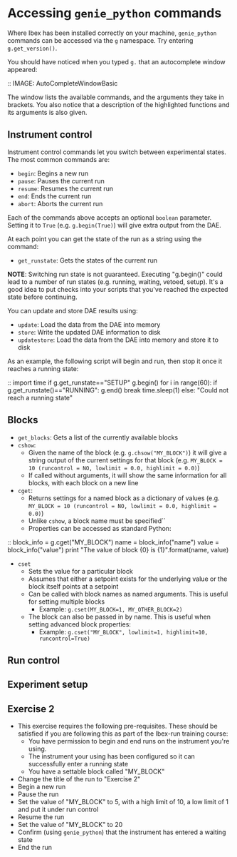 Accessing ``genie_python`` commands
===================================

Where Ibex has been installed correctly on your machine, ``genie_python`` commands can be accessed via the ``g`` namespace. Try entering ``g.get_version()``.

You should have noticed when you typed ``g.`` that an autocomplete window appeared:

::
    IMAGE: AutoCompleteWindowBasic

The window lists the available commands, and the arguments they take in brackets. You also notice that a description of the highlighted functions and its arguments is also given.

Instrument control
------------------

Instrument control commands let you switch between experimental states. The most common commands are:

- ``begin``: Begins a new run
- ``pause``: Pauses the current run
- ``resume``: Resumes the current run
- ``end``: Ends the current run
- ``abort``: Aborts the current run

Each of the commands above accepts an optional ``boolean`` parameter. Setting it to ``True`` (e.g. ``g.begin(True)``) will give extra output from the DAE.

At each point you can get the state of the run as a string using the command:

- ``get_runstate``: Gets the states of the current run

**NOTE**: Switching run state is not guaranteed. Executing "g.begin()" could lead to a number of run states (e.g. running, waiting, vetoed, setup). It's a good idea to put checks into your scripts that you've reached the expected state before continuing.

You can update and store DAE results using:

- ``update``: Load the data from the DAE into memory
- ``store``: Write the updated DAE information to disk
- ``updatestore``: Load the data from the DAE into memory and store it to disk

As an example, the following script will begin and run, then stop it once it reaches a running state:

::
    import time
    if g.get_runstate=="SETUP"
        g.begin()
        for i in range(60):
            if g.get_runstate()=="RUNNING":
                g.end()
                break
            time.sleep(1)
        else:
            "Could not reach a running state"



Blocks
------

- ``get_blocks``: Gets a list of the currently available blocks
- ``cshow``:
    - Given the name of the block (e.g. `g.chsow("MY_BLOCK")`) it will give a string output of the current settings for that block (e.g. ``MY_BLOCK = 10 (runcontrol = NO, lowlimit = 0.0, highlimit = 0.0)``)
    - If called without arguments, it will show the same information for all blocks, with each block on a new line
- ``cget``: 
    - Returns settings for a named block as a dictionary of values (e.g. ``MY_BLOCK = 10 (runcontrol = NO, lowlimit = 0.0, highlimit = 0.0)``)
    - Unlike ``cshow``, a block name must be specified``
    - Properties can be accessed as standard Python:

::
    block_info = g.cget("MY_BLOCK")
    name = block_info("name")
    value = block_info("value")
    print "The value of block {0} is {1}".format(name, value)

- ``cset``
    - Sets the value for a particular block
    - Assumes that either a setpoint exists for the underlying value or the block itself points at a setpoint
    - Can be called with block names as named arguments. This is useful for setting multiple blocks
        - Example: ``g.cset(MY_BLOCK=1, MY_OTHER_BLOCK=2)``
    - The block can also be passed in by name. This is useful when setting advanced block properties:
        - Example: ``g.cset("MY_BLOCK", lowlimit=1, highlimit=10, runcontrol=True)``
    

Run control
-----------

Experiment setup
----------------

**Exercise 2**
--------------
- This exercise requires the following pre-requisites. These should be satisfied if you are following this as part of the Ibex-run training course:
    - You have permission to begin and end runs on the instrument you're using.
    - The instrument your using has been configured so it can successfully enter a running state
    - You have a settable block called "MY_BLOCK"
- Change the title of the run to "Exercise 2"
- Begin a new run
- Pause the run
- Set the value of "MY_BLOCK" to 5, with a high limit of 10, a low limit of 1 and put it under run control
- Resume the run
- Set the value of "MY_BLOCK" to 20
- Confirm (using ``genie_python``) that the instrument has entered a waiting state
- End the run